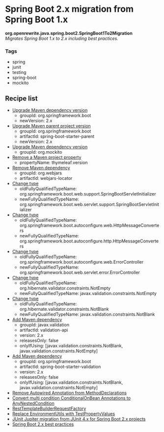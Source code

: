 # Spring Boot 2.x migration from Spring Boot 1.x

**org.openrewrite.java.spring.boot2.SpringBoot1To2Migration**  
_Migrates Spring Boot 1.x to 2.x including best practices._

### Tags

* spring
* junit
* testing
* spring-boot
* mockito

## Recipe list

* [Upgrade Maven dependency version](../../../maven/upgradedependencyversion.md)
  * groupId: org.springframework.boot
  * newVersion: 2.x
* [Upgrade Maven parent project version](../../../maven/upgradeparentversion.md)
  * groupId: org.springframework.boot
  * artifactId: spring-boot-starter-parent
  * newVersion: 2.x
* [Upgrade Maven dependency version](../../../maven/upgradedependencyversion.md)
  * groupId: org.mockito
* [Remove a Maven project property](../../../maven/removeproperty.md)
  * propertyName: thymeleaf.version
* [Remove Maven dependency](../../../maven/removedependency.md)
  * groupId: org.webjars
  * artifactId: webjars-locator
* [Change type](../../../java/changetype.md)
  * oldFullyQualifiedTypeName: org.springframework.boot.web.support.SpringBootServletInitializer
  * newFullyQualifiedTypeName: org.springframework.boot.web.servlet.support.SpringBootServletInitializer
* [Change type](../../../java/changetype.md)
  * oldFullyQualifiedTypeName: org.springframework.boot.autoconfigure.web.HttpMessageConverters
  * newFullyQualifiedTypeName: org.springframework.boot.autoconfigure.http.HttpMessageConverters
* [Change type](../../../java/changetype.md)
  * oldFullyQualifiedTypeName: org.springframework.boot.autoconfigure.web.ErrorController
  * newFullyQualifiedTypeName: org.springframework.boot.web.servlet.error.ErrorController
* [Change type](../../../java/changetype.md)
  * oldFullyQualifiedTypeName: org.hibernate.validator.constraints.NotEmpty
  * newFullyQualifiedTypeName: javax.validation.constraints.NotEmpty
* [Change type](../../../java/changetype.md)
  * oldFullyQualifiedTypeName: org.hibernate.validator.constraints.NotBlank
  * newFullyQualifiedTypeName: javax.validation.constraints.NotBlank
* [Add Maven dependency](../../../maven/adddependency.md)
  * groupId: javax.validation
  * artifactId: validation-api
  * version: 2.x
  * releasesOnly: false
  * onlyIfUsing: [javax.validation.constraints.NotBlank, javax.validation.constraints.NotEmpty]
* [Add Maven dependency](../../../maven/adddependency.md)
  * groupId: org.springframework.boot
  * artifactId: spring-boot-starter-validation
  * version: 2.x
  * releasesOnly: false
  * onlyIfUsing: [javax.validation.constraints.NotBlank, javax.validation.constraints.NotEmpty]
* [Remove Autowired Annotation from MethodDeclarations](../../../java/spring/noautowired.md)
* [Convert multi condition ConditionalOnBean Annotations to AnyNestedCondition](../../../java/spring/boot2/conditionalonbeananynestedcondition.md)
* [RestTemplateBuilderRequestFactory](../../../java/spring/boot2/resttemplatebuilderrequestfactory.md)
* [Replace EnvironmentUtils with TestPropertyValues](../../../java/spring/boot2/replacedeprecatedenvironmenttestutils.md)
* [JUnit Jupiter migration from JUnit 4.x for Spring Boot 2.x projects](../../../java/spring/boot2/springboot2junit4to5migration.md)
* [Spring Boot 2.x best practices](../../../java/spring/boot2/springboot2bestpractices.md)
